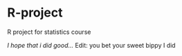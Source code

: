 # R-project
R project for statistics course

_I hope that i did good..._
Edit: you bet your sweet bippy I did
